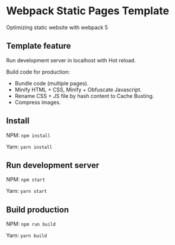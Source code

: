 # Webpack Static Pages Template

Optimizing static website with webpack 5

## Template feature

Run development server in localhost with Hot reload.

Build code for production:
  - Bundle code (multiple pages).
  - Minify HTML + CSS, Minify + Obfuscate Javascript.
  - Rename CSS + JS file by hash content to Cache Busting.
  - Compress images.

## Install

NPM: `npm install`

Yarn: `yarn install`

## Run development server

NPM: `npm start`

Yarn: `yarn start`

## Build production

NPM: `npm run build`

Yarn: `yarn build`
